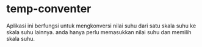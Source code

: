 # temp-conventer
Aplikasi ini berfungsi untuk mengkonversi nilai suhu dari satu skala suhu ke skala suhu lainnya. anda hanya perlu memasukkan nilai suhu dan memilih skala suhu.

